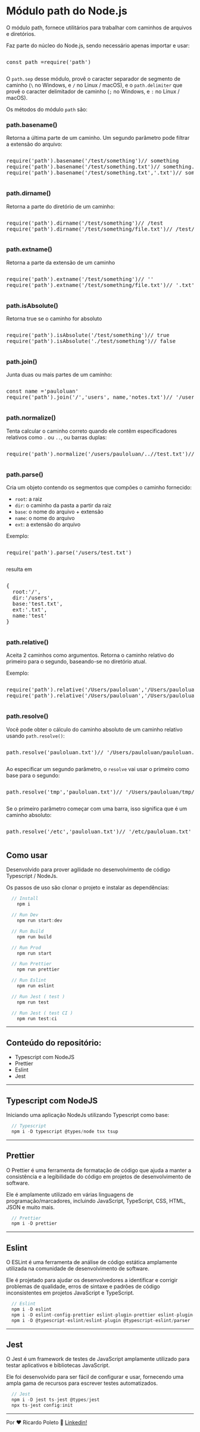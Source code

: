 # Módulo path do Node.js

O módulo path, fornece utilitários para trabalhar com caminhos de arquivos e diretórios.

Faz parte do núcleo do Node.js, sendo necessário apenas importar e usar:

<pre class="pre"><pre class="prism-code language-javascript pre" p="3"><div class="token-line"><span class="token keyword">const</span><span class="token plain"> path </span><span class="token operator">=</span><span class="token plain"></span><span class="token function">require</span><span class="token punctuation">(</span><span class="token string">'path'</span><span class="token punctuation">)</span><span class="token plain"></span></div></pre></pre>

O `path.sep` desse módulo, provê o caracter separador de segmento de caminho (`\` no Windows, e `/` no Linux / macOS), e o `path.delimiter` que provê o caracter delimitador de caminho (`;` no Windows, e `:` no Linux / macOS).

Os métodos do módulo `path` são:

### path.basename()

Retorna a última parte de um caminho. Um segundo parâmetro pode filtrar a extensão do arquivo:

<pre class="pre"><pre class="prism-code language-javascript pre" p="3"><div class="token-line"><span class="token function">require</span><span class="token punctuation">(</span><span class="token string">'path'</span><span class="token punctuation">)</span><span class="token punctuation">.</span><span class="token method function property-access">basename</span><span class="token punctuation">(</span><span class="token string">'/test/something'</span><span class="token punctuation">)</span><span class="token plain"></span><span class="token comment">// something</span><span class="token plain"></span></div><div class="token-line"><span class="token plain"></span><span class="token function">require</span><span class="token punctuation">(</span><span class="token string">'path'</span><span class="token punctuation">)</span><span class="token punctuation">.</span><span class="token method function property-access">basename</span><span class="token punctuation">(</span><span class="token string">'/test/something.txt'</span><span class="token punctuation">)</span><span class="token plain"></span><span class="token comment">// something.txt</span><span class="token plain"></span></div><div class="token-line"><span class="token plain"></span><span class="token function">require</span><span class="token punctuation">(</span><span class="token string">'path'</span><span class="token punctuation">)</span><span class="token punctuation">.</span><span class="token method function property-access">basename</span><span class="token punctuation">(</span><span class="token string">'/test/something.txt'</span><span class="token punctuation">,</span><span class="token plain"></span><span class="token string">'.txt'</span><span class="token punctuation">)</span><span class="token plain"></span><span class="token comment">// something</span><span class="token plain"></span></div></pre></pre>

### path.dirname()

Retorna a parte do diretório de um caminho:

<pre class="pre"><pre class="prism-code language-javascript pre" p="3"><div class="token-line"><span class="token function">require</span><span class="token punctuation">(</span><span class="token string">'path'</span><span class="token punctuation">)</span><span class="token punctuation">.</span><span class="token method function property-access">dirname</span><span class="token punctuation">(</span><span class="token string">'/test/something'</span><span class="token punctuation">)</span><span class="token plain"></span><span class="token comment">// /test</span><span class="token plain"></span></div><div class="token-line"><span class="token plain"></span><span class="token function">require</span><span class="token punctuation">(</span><span class="token string">'path'</span><span class="token punctuation">)</span><span class="token punctuation">.</span><span class="token method function property-access">dirname</span><span class="token punctuation">(</span><span class="token string">'/test/something/file.txt'</span><span class="token punctuation">)</span><span class="token plain"></span><span class="token comment">// /test/something</span><span class="token plain"></span></div></pre></pre>

### path.extname()

Retorna a parte da extensão de um caminho

<pre class="pre"><pre class="prism-code language-javascript pre" p="3"><div class="token-line"><span class="token function">require</span><span class="token punctuation">(</span><span class="token string">'path'</span><span class="token punctuation">)</span><span class="token punctuation">.</span><span class="token method function property-access">extname</span><span class="token punctuation">(</span><span class="token string">'/test/something'</span><span class="token punctuation">)</span><span class="token plain"></span><span class="token comment">// ''</span><span class="token plain"></span></div><div class="token-line"><span class="token plain"></span><span class="token function">require</span><span class="token punctuation">(</span><span class="token string">'path'</span><span class="token punctuation">)</span><span class="token punctuation">.</span><span class="token method function property-access">extname</span><span class="token punctuation">(</span><span class="token string">'/test/something/file.txt'</span><span class="token punctuation">)</span><span class="token plain"></span><span class="token comment">// '.txt'</span><span class="token plain"></span></div></pre></pre>

### path.isAbsolute()

Retorna true se o caminho for absoluto

<pre class="pre"><pre class="prism-code language-javascript pre" p="3"><div class="token-line"><span class="token function">require</span><span class="token punctuation">(</span><span class="token string">'path'</span><span class="token punctuation">)</span><span class="token punctuation">.</span><span class="token method function property-access">isAbsolute</span><span class="token punctuation">(</span><span class="token string">'/test/something'</span><span class="token punctuation">)</span><span class="token plain"></span><span class="token comment">// true</span><span class="token plain"></span></div><div class="token-line"><span class="token plain"></span><span class="token function">require</span><span class="token punctuation">(</span><span class="token string">'path'</span><span class="token punctuation">)</span><span class="token punctuation">.</span><span class="token method function property-access">isAbsolute</span><span class="token punctuation">(</span><span class="token string">'./test/something'</span><span class="token punctuation">)</span><span class="token plain"></span><span class="token comment">// false</span><span class="token plain"></span></div></pre></pre>

### path.join()

Junta duas ou mais partes de um caminho:

<pre class="pre"><pre class="prism-code language-javascript pre" p="3"><div class="token-line"><span class="token keyword">const</span><span class="token plain"> name </span><span class="token operator">=</span><span class="token plain"></span><span class="token string">'pauloluan'</span><span class="token plain"></span></div><div class="token-line"><span class="token plain"></span><span class="token function">require</span><span class="token punctuation">(</span><span class="token string">'path'</span><span class="token punctuation">)</span><span class="token punctuation">.</span><span class="token method function property-access">join</span><span class="token punctuation">(</span><span class="token string">'/'</span><span class="token punctuation">,</span><span class="token plain"></span><span class="token string">'users'</span><span class="token punctuation">,</span><span class="token plain"> name</span><span class="token punctuation">,</span><span class="token plain"></span><span class="token string">'notes.txt'</span><span class="token punctuation">)</span><span class="token plain"></span><span class="token comment">// '/users/pauloluan/notes.txt'</span><span class="token plain"></span></div></pre></pre>

### path.normalize()

Tenta calcular o caminho correto quando ele contêm especificadores relativos como `.` ou `..`, ou barras duplas:

<pre class="pre"><pre class="prism-code language-javascript pre" p="3"><div class="token-line"><span class="token function">require</span><span class="token punctuation">(</span><span class="token string">'path'</span><span class="token punctuation">)</span><span class="token punctuation">.</span><span class="token method function property-access">normalize</span><span class="token punctuation">(</span><span class="token string">'/users/pauloluan/..//test.txt'</span><span class="token punctuation">)</span><span class="token plain"></span><span class="token comment">// '/users/test.txt'</span><span class="token plain"></span></div></pre></pre>

### path.parse()

Cria um objeto contendo os segmentos que compões o caminho fornecido:

* `root`: a raiz
* `dir`: o caminho da pasta a partir da raiz
* `base`: o nome do arquivo + extensão
* `name`: o nome do arquivo
* `ext`: a extensão do arquivo

Exemplo:

<pre class="pre"><pre class="prism-code language-javascript pre" p="3"><div class="token-line"><span class="token function">require</span><span class="token punctuation">(</span><span class="token string">'path'</span><span class="token punctuation">)</span><span class="token punctuation">.</span><span class="token method function property-access">parse</span><span class="token punctuation">(</span><span class="token string">'/users/test.txt'</span><span class="token punctuation">)</span><span class="token plain"></span></div></pre></pre>

resulta em

<pre class="pre"><pre class="prism-code language-javascript pre" p="3"><div class="token-line"><span class="token punctuation">{</span><span class="token plain"></span></div><div class="token-line"><span class="token plain">  root</span><span class="token punctuation">:</span><span class="token plain"></span><span class="token string">'/'</span><span class="token punctuation">,</span><span class="token plain"></span></div><div class="token-line"><span class="token plain">  dir</span><span class="token punctuation">:</span><span class="token plain"></span><span class="token string">'/users'</span><span class="token punctuation">,</span><span class="token plain"></span></div><div class="token-line"><span class="token plain">  base</span><span class="token punctuation">:</span><span class="token plain"></span><span class="token string">'test.txt'</span><span class="token punctuation">,</span><span class="token plain"></span></div><div class="token-line"><span class="token plain">  ext</span><span class="token punctuation">:</span><span class="token plain"></span><span class="token string">'.txt'</span><span class="token punctuation">,</span><span class="token plain"></span></div><div class="token-line"><span class="token plain">  name</span><span class="token punctuation">:</span><span class="token plain"></span><span class="token string">'test'</span><span class="token plain"></span></div><div class="token-line"><span class="token plain"></span><span class="token punctuation">}</span><span class="token plain"></span></div></pre></pre>

### path.relative()

Aceita 2 caminhos como argumentos. Retorna o caminho relativo do primeiro para o segundo, baseando-se no diretório atual.

Exemplo:

<pre class="pre"><pre class="prism-code language-javascript pre" p="3"><div class="token-line"><span class="token function">require</span><span class="token punctuation">(</span><span class="token string">'path'</span><span class="token punctuation">)</span><span class="token punctuation">.</span><span class="token method function property-access">relative</span><span class="token punctuation">(</span><span class="token string">'/Users/pauloluan'</span><span class="token punctuation">,</span><span class="token plain"></span><span class="token string">'/Users/pauloluan/test.txt'</span><span class="token punctuation">)</span><span class="token plain"></span><span class="token comment">// 'test.txt'</span><span class="token plain"></span></div><div class="token-line"><span class="token plain"></span><span class="token function">require</span><span class="token punctuation">(</span><span class="token string">'path'</span><span class="token punctuation">)</span><span class="token punctuation">.</span><span class="token method function property-access">relative</span><span class="token punctuation">(</span><span class="token string">'/Users/pauloluan'</span><span class="token punctuation">,</span><span class="token plain"></span><span class="token string">'/Users/pauloluan/something/test.txt'</span><span class="token punctuation">)</span><span class="token plain"></span><span class="token comment">// 'something/test.txt'</span><span class="token plain"></span></div></pre></pre>

### path.resolve()

Você pode obter o cálculo do caminho absoluto de um caminho relativo usando `path.resolve()`:

<pre class="pre"><pre class="prism-code language-javascript pre" p="3"><div class="token-line"><span class="token plain">path</span><span class="token punctuation">.</span><span class="token method function property-access">resolve</span><span class="token punctuation">(</span><span class="token string">'pauloluan.txt'</span><span class="token punctuation">)</span><span class="token plain"></span><span class="token comment">// '/Users/pauloluan/pauloluan.txt' se rodar da minha home</span><span class="token plain"></span></div></pre></pre>

Ao especificar um segundo parâmetro, o `resolve` vai usar o primeiro como base para o segundo:

<pre class="pre"><pre class="prism-code language-javascript pre" p="3"><div class="token-line"><span class="token plain">path</span><span class="token punctuation">.</span><span class="token method function property-access">resolve</span><span class="token punctuation">(</span><span class="token string">'tmp'</span><span class="token punctuation">,</span><span class="token plain"></span><span class="token string">'pauloluan.txt'</span><span class="token punctuation">)</span><span class="token plain"></span><span class="token comment">// '/Users/pauloluan/tmp/pauloluan.txt' se rodar da minha home</span><span class="token plain"></span></div></pre></pre>

Se o primeiro parâmetro começar com uma barra, isso significa que é um caminho absoluto:

<pre class="pre"><pre class="prism-code language-javascript pre" p="3"><div class="token-line"><span class="token plain">path</span><span class="token punctuation">.</span><span class="token method function property-access">resolve</span><span class="token punctuation">(</span><span class="token string">'/etc'</span><span class="token punctuation">,</span><span class="token plain"></span><span class="token string">'pauloluan.txt'</span><span class="token punctuation">)</span><span class="token plain"></span><span class="token comment">// '/etc/pauloluan.txt'</span></div></pre></pre>


## Como usar

Desenvolvido para prover agilidade no desenvolvimento de código Typescript / NodeJs.

Os passos de uso são clonar o projeto e instalar as dependências:

```javascript
  // Install
    npm i

  // Run Dev
    npm run start:dev

  // Run Build
    npm run build

  // Run Prod
    npm run start

  // Run Prettier
    npm run prettier

  // Run Eslint
    npm run eslint

  // Run Jest ( test )
    npm run test

  // Run Jest ( test CI )
    npm run test:ci
```

---

<h2>
  Conteúdo do repositório:
</h2>
<ul>
  <li>Typescript com NodeJS</li>
  <li>Prettier</li>
  <li>Eslint</li>
  <li>Jest</li>
</ul>

---

<h2>
  Typescript com NodeJS
</h2>
<p>Iniciando uma aplicação NodeJs utilizando Typescript como base:</p>

```javascript
  // Typescript
  npm i -D typescript @types/node tsx tsup
```

---

<h2>
  Prettier
</h2>
<p>
  O Prettier é uma ferramenta de formatação de código que ajuda a manter a consistência e a legibilidade do código em projetos de desenvolvimento de software. 
</p>

<p>
  Ele é amplamente utilizado em várias linguagens de programação/marcadores, incluindo JavaScript, TypeScript, CSS, HTML, JSON e muito mais.
</p>

```javascript
  // Prettier
  npm i -D prettier
```

---

<h2>
  Eslint
</h2>
<p>
O ESLint é uma ferramenta de análise de código estática amplamente utilizada na comunidade de desenvolvimento de software. 
</p>

<p>
Ele é projetado para ajudar os desenvolvedores a identificar e corrigir problemas de qualidade, erros de sintaxe e padrões de código inconsistentes em projetos JavaScript e TypeScript.
</p>

```javascript
  // Eslint
  npm i -D eslint
  npm i -D eslint-config-prettier eslint-plugin-prettier eslint-plugin-import
  npm i -D @typescript-eslint/eslint-plugin @typescript-eslint/parser
```

---

<h2>
  Jest
</h2>
<p>
O Jest é um framework de testes de JavaScript amplamente utilizado para testar aplicativos e bibliotecas JavaScript. 
</p>

<p>
Ele foi desenvolvido para ser fácil de configurar e usar, fornecendo uma ampla gama de recursos para escrever testes automatizados.
</p>

```javascript
  // Jest
  npm i -D jest ts-jest @types/jest
  npx ts-jest config:init
```

---

Por ♥ Ricardo Poleto 👋 [Linkedin!](https://www.linkedin.com/in/ricardo-poleto/)
